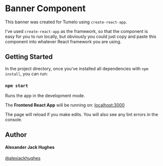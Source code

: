 # Banner Component

This banner was created for Tumelo using `create-react-app`.

I've used `create-react-app` as the framework, so that the component is easy for you to run locally, but obviously you could just copy and paste this component into whatever React framework you are using.

## Getting Started

In the project directory, once you've installed all dependencies with `npm install`, you can run:

### `npm start`

Runs the app in the development mode.

The **Frontend React App** will be running on:
[localhost:3000](http://localhost:3000/ "http://localhost:3000/")

The page will reload if you make edits.
You will also see any lint errors in the console.

## Author

#### **Alexander Jack Hughes**

[@alexjackhughes](https://twitter.com/alexjackhughes "Twitter")
